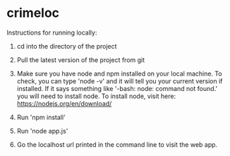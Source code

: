 # crimeloc

Instructions for running locally:

1) cd into the directory of the project

2) Pull the latest version of the project from git

3) Make sure you have node and npm installed on your local machine.
	To check, you can type 'node -v' and it will tell you your current version if installed. If it says something like '-bash: node: command not found.' you will need to install node.
	To install node, visit here: https://nodejs.org/en/download/

4) Run 'npm install'

5) Run 'node app.js'

6) Go the localhost url printed in the command line to visit the web app.
